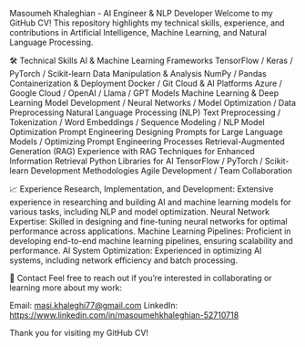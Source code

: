 Masoumeh Khaleghian - AI Engineer & NLP Developer
Welcome to my GitHub CV! This repository highlights my technical skills, experience, and contributions in Artificial Intelligence, Machine Learning, and Natural Language Processing.

🛠 Technical Skills
AI & Machine Learning Frameworks
TensorFlow / Keras / PyTorch / Scikit-learn
Data Manipulation & Analysis
NumPy / Pandas
Containerization & Deployment
Docker / Git
Cloud & AI Platforms
Azure / Google Cloud / OpenAI / Llama / GPT Models
Machine Learning & Deep Learning
Model Development / Neural Networks / Model Optimization / Data Preprocessing
Natural Language Processing (NLP)
Text Preprocessing / Tokenization / Word Embeddings / Sequence Modeling / NLP Model Optimization
Prompt Engineering
Designing Prompts for Large Language Models / Optimizing Prompt Engineering Processes
Retrieval-Augmented Generation (RAG)
Experience with RAG Techniques for Enhanced Information Retrieval
Python Libraries for AI
TensorFlow / PyTorch / Scikit-learn
Development Methodologies
Agile Development / Team Collaboration

📈 Experience
Research, Implementation, and Development: Extensive experience in researching and building AI and machine learning models for various tasks, including NLP and model optimization.
Neural Network Expertise: Skilled in designing and fine-tuning neural networks for optimal performance across applications.
Machine Learning Pipelines: Proficient in developing end-to-end machine learning pipelines, ensuring scalability and performance.
AI System Optimization: Experienced in optimizing AI systems, including network efficiency and batch processing.

🔗 Contact
Feel free to reach out if you’re interested in collaborating or learning more about my work:

Email: masi.khaleghi77@gmail.com
LinkedIn: https://www.linkedin.com/in/masoumehkhaleghian-52710718

Thank you for visiting my GitHub CV!
